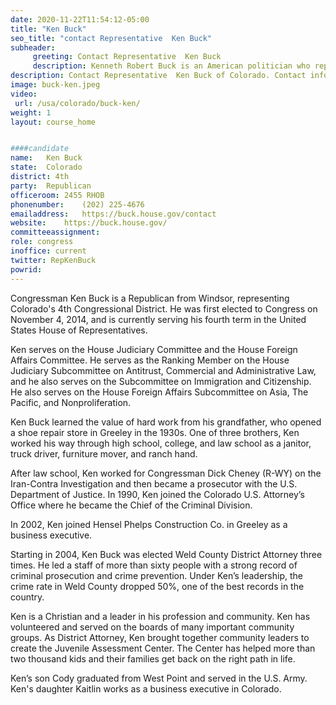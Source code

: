 ```yaml
---
date: 2020-11-22T11:54:12-05:00
title: "Ken Buck"
seo_title: "contact Representative  Ken Buck"
subheader:
     greeting: Contact Representative  Ken Buck 
     description: Kenneth Robert Buck is an American politician who represents Colorado's 4th congressional district in the United States House of Representatives as a Republican. He previously served as District Attorney for Weld County, Colorado. 
description: Contact Representative  Ken Buck of Colorado. Contact information for Ken Buck includes email address, phone number, and mailing address.
image: buck-ken.jpeg
video: 
 url: /usa/colorado/buck-ken/
weight: 1
layout: course_home


####candidate
name:	Ken Buck
state:	Colorado
district: 4th
party:	Republican
officeroom:	2455 RHOB
phonenumber:	(202) 225-4676
emailaddress:	https://buck.house.gov/contact
website:	https://buck.house.gov/
committeeassignment: 
role: congress
inoffice: current
twitter: RepKenBuck
powrid: 
---
```

Congressman Ken Buck is a Republican from Windsor, representing Colorado's 4th Congressional District. He was first elected to Congress on November 4, 2014, and is currently serving his fourth term in the United States House of Representatives. 

Ken serves on the House Judiciary Committee and the House Foreign Affairs Committee.  He serves as the Ranking Member on the House Judiciary Subcommittee on Antitrust, Commercial and Administrative Law, and he also serves on the Subcommittee on Immigration and Citizenship. He also serves on the House Foreign Affairs Subcommittee on Asia, The Pacific, and Nonproliferation.

Ken Buck learned the value of hard work from his grandfather, who opened a shoe repair store in Greeley in the 1930s. One of three brothers, Ken worked his way through high school, college, and law school as a janitor, truck driver, furniture mover, and ranch hand.

After law school, Ken worked for Congressman Dick Cheney (R-WY) on the Iran-Contra Investigation and then became a prosecutor with the U.S. Department of Justice. In 1990, Ken joined the Colorado U.S. Attorney’s Office where he became the Chief of the Criminal Division.

In 2002, Ken joined Hensel Phelps Construction Co. in Greeley as a business executive.

Starting in 2004, Ken Buck was elected Weld County District Attorney three times. He led a staff of more than sixty people with a strong record of criminal prosecution and crime prevention. Under Ken’s leadership, the crime rate in Weld County dropped 50%, one of the best records in the country.

Ken is a Christian and a leader in his profession and community. Ken has volunteered and served on the boards of many important community groups. As District Attorney, Ken brought together community leaders to create the Juvenile Assessment Center. The Center has helped more than two thousand kids and their families get back on the right path in life.

Ken’s son Cody graduated from West Point and served in the U.S. Army. Ken's daughter Kaitlin works as a business executive in Colorado.